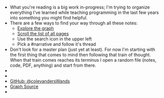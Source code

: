- What you're reading is a big work in-progress; I'm trying to organize everything I've learned while teaching programming in the last few years into something you might find helpful.
- There are a few ways to find your way through all these notes:
	- [Explore the graph](https://evancole.be/#/graph)
	- [Scroll the list of all pages](https://evancole.be/#/all-pages)
	- Use the search icon in the upper left
	- Pick a #narrative and follow it's thread
- Don't look for a master plan (just yet at least). For now I'm starting with the first thing that comes to mind then following that train of thought. When that train comes reaches its terminus I open a random file (notes, code, PDF, anything) and start from there.
-
-
- [GitHub: @colevandersWands](https://github.com/colevandersWands)
- [Graph Source](https://github.com/pengx17/knowledge-garden/blob/c2b7dc04ceef299e3dd0a238630a82af11cff858/.github/workflows/main.yml)
-